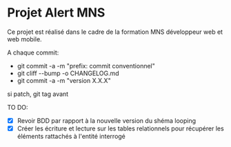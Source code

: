 # Projet Alert MNS

Ce projet est réalisé dans le cadre de la formation MNS développeur web et web mobile.

A chaque commit:

- git commit -a -m "prefix: commit conventionnel"
- git cliff --bump -o CHANGELOG.md
- git commit -a -m "version X.X.X"

si patch, git tag avant

TO DO:

- [x] Revoir BDD par rapport à la nouvelle version du shéma looping
- [x] Créer les écriture et lecture sur les tables relationnels pour récupérer les éléments rattachés à l'entité interrogé
